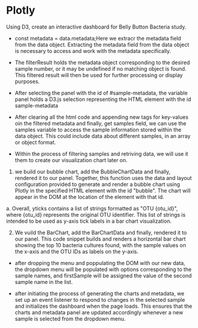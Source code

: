 # Plotly
Using D3, create an interactive dashboard for Belly Button Bacteria study.
 
 - const metadata = data.metadata;Here we extracr the metadata field from the data object. 
Extracting the metadata field from the data object is necessary to access and work with the metadata specifically. 

- The filterResult holds the metadata object corresponding to the desired sample number, or it may be undefined if no matching object is found. This filtered result will then be used for further processing or display purposes.

- After selecting the panel with the id of #sample-metadata, the variable panel holds a D3.js selection representing the HTML element with the id sample-metadata

- After clearing all the html code and appending new tags for key-values oin the filtered metadata and finally, get samples field, we can use the samples variable to access the sample information stored within the data object. This could include data about different samples, in an array or object format.

- Within the process of filtering samples and retriving data, we will use it them to create our visualization chart later on. 

1. we build our bubble chart, add the BubbleChartData and finally, rendered it to our panel. Together, this function uses the data and layout configuration provided to generate and render a bubble chart using Plotly in the specified HTML element with the id "bubble". The chart will appear in the DOM at the location of the element with that id.

a. Overall, yticks contains a list of strings formatted as "OTU {otu_id}", where {otu_id} represents the original OTU identifier. This list of strings is intended to be used as y-axis tick labels in a bar chart visualization.


2. We vuild the BarChart, add the BarChartData and finally, rendered it to our panel. This code snippet builds and renders a horizontal bar chart showing the top 10 bacteria cultures found, with the sample values on the x-axis and the OTU IDs as labels on the y-axis.

- after dropping the menu and poppulating the DOM with our new data, the dropdown menu will be populated with options corresponding to the sample names, and firstSample will be assigned the value of the second sample name in the list.

- after initiating the process of generating the charts and metadata, we set up an event listener to respond to changes in the selected sample and initializes the dashboard when the page loads. This ensures that the charts and metadata panel are updated accordingly whenever a new sample is selected from the dropdown menu.




